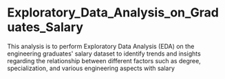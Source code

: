 # Exploratory_Data_Analysis_on_Graduates_Salary
This analysis is to perform Exploratory Data Analysis (EDA) on the engineering graduates' salary dataset to identify trends and insights regarding the relationship between different factors such as degree, specialization, and various engineering aspects with salary

